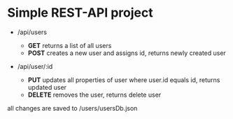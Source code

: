 # Simple REST-API project

* /api/users
    - **GET** returns a list of all users
    - **POST** creates a new user and assigns id, returns newly created user

* /api/user/:id
    - **PUT** updates all properties of user where user.id equals id, returns updated user
    - **DELETE** removes the user, returns delete user

all changes are saved to /users/usersDb.json